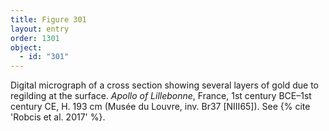 ```yaml
---
title: Figure 301
layout: entry
order: 1301
object:
  - id: "301"
---
```


Digital micrograph of a cross section showing several layers of gold due to regilding at the surface. *Apollo of Lillebonne*, France, 1st century BCE–1st century CE, H. 193 cm (Musée du Louvre, inv. Br37 [NIII65]). See {% cite 'Robcis et al. 2017' %}.
